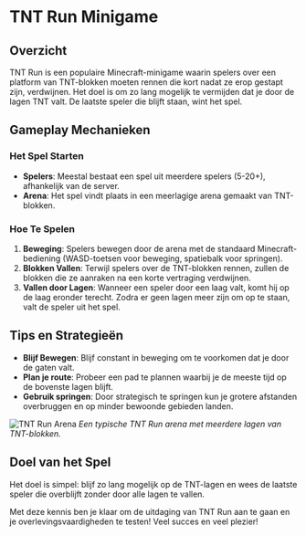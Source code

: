 # TNT Run Minigame

## Overzicht
TNT Run is een populaire Minecraft-minigame waarin spelers over een platform van TNT-blokken moeten rennen die kort nadat ze erop gestapt zijn, verdwijnen. Het doel is om zo lang mogelijk te vermijden dat je door de lagen TNT valt. De laatste speler die blijft staan, wint het spel.

## Gameplay Mechanieken

### Het Spel Starten
- **Spelers**: Meestal bestaat een spel uit meerdere spelers (5-20+), afhankelijk van de server.
- **Arena**: Het spel vindt plaats in een meerlagige arena gemaakt van TNT-blokken.

### Hoe Te Spelen
1. **Beweging**: Spelers bewegen door de arena met de standaard Minecraft-bediening (WASD-toetsen voor beweging, spatiebalk voor springen).
2. **Blokken Vallen**: Terwijl spelers over de TNT-blokken rennen, zullen de blokken die ze aanraken na een korte vertraging verdwijnen.
3. **Vallen door Lagen**: Wanneer een speler door een laag valt, komt hij op de laag eronder terecht. Zodra er geen lagen meer zijn om op te staan, valt de speler uit het spel.

## Tips en Strategieën
- **Blijf Bewegen**: Blijf constant in beweging om te voorkomen dat je door de gaten valt.
- **Plan je route**: Probeer een pad te plannen waarbij je de meeste tijd op de bovenste lagen blijft.
- **Gebruik springen**: Door strategisch te springen kun je grotere afstanden overbruggen en op minder bewoonde gebieden landen.

![TNT Run Arena](https://hypixel.net/attachments/2022-10-09_18-29-16-png.3110331/)
*Een typische TNT Run arena met meerdere lagen van TNT-blokken.*

## Doel van het Spel
Het doel is simpel: blijf zo lang mogelijk op de TNT-lagen en wees de laatste speler die overblijft zonder door alle lagen te vallen.

Met deze kennis ben je klaar om de uitdaging van TNT Run aan te gaan en je overlevingsvaardigheden te testen! Veel succes en veel plezier!